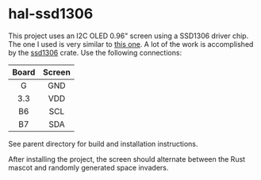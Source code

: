 # hal-ssd1306

This project uses an I2C OLED 0.96" screen using a SSD1306 driver chip. The one I used is very similar to [this one](https://www.buydisplay.com/i2c-white-0-96-inch-oled-display-module-128x64-arduino-raspberry-pi). A lot of the work is accomplished by the [ssd1306](https://crates.io/crates/ssd1306) crate. Use the following connections:

|  Board | Screen |
|:------:|:------:|
|  G     |  GND   |
|  3.3   |  VDD   |
|  B6    |  SCL   |
|  B7    |  SDA   |

See parent directory for build and installation instructions.

After installing the project, the screen should alternate between the Rust mascot and randomly generated space invaders.
